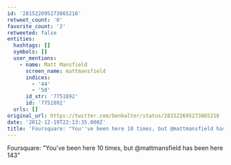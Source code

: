 ```yaml
---
id: '281522695273865216'
retweet_count: '0'
favorite_count: '2'
retweeted: false
entities:
  hashtags: []
  symbols: []
  user_mentions:
    - name: Matt Mansfield
      screen_name: mattmansfield
      indices:
        - '44'
        - '58'
      id_str: '7751892'
      id: '7751892'
  urls: []
original_url: https://twitter.com/benbalter/status/281522695273865216
date: '2012-12-19T22:13:35.000Z'
title: 'Foursquare: "You''ve been here 10 times, but @mattmansfield has been here 143"'
---
```


Foursquare: "You've been here 10 times, but @mattmansfield has been here 143"